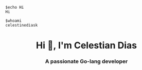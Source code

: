 ```
$echo Hi  
Hi  

$whoami  
celestinediask
```
<h1 align="center">Hi 👋, I'm Celestian Dias</h1>
<h3 align="center">A passionate Go-lang developer</h3>


<!---
celestinediask/celestinediask is a ✨ special ✨ repository because its `README.md` (this file) appears on your GitHub profile.
You can click the Preview link to take a look at your changes.
--->
